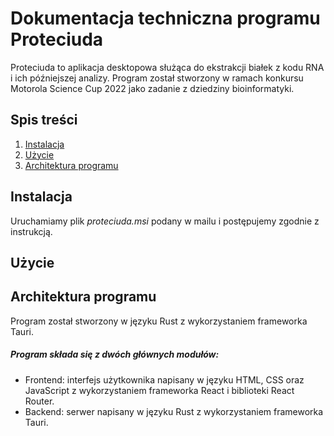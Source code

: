 # Dokumentacja techniczna programu Proteciuda
Proteciuda to aplikacja desktopowa służąca do ekstrakcji białek z kodu RNA i ich późniejszej analizy. Program został stworzony w ramach konkursu Motorola Science Cup 2022 jako zadanie z dziedziny bioinformatyki.


## Spis treści
1. [Instalacja](#instalacja)
2. [Użycie](#użycie)
3. [Architektura programu](#architektura-programu)


## Instalacja
Uruchamiamy plik *proteciuda.msi* podany w mailu i postępujemy zgodnie z instrukcją.


## Użycie



## Architektura programu
Program został stworzony w języku Rust z wykorzystaniem frameworka Tauri.

##### Program składa się z dwóch głównych modułów:
 - Frontend: interfejs użytkownika napisany w języku HTML, CSS oraz JavaScript z wykorzystaniem frameworka React i biblioteki React Router.
 - Backend: serwer napisany w języku Rust z wykorzystaniem frameworka Tauri.
